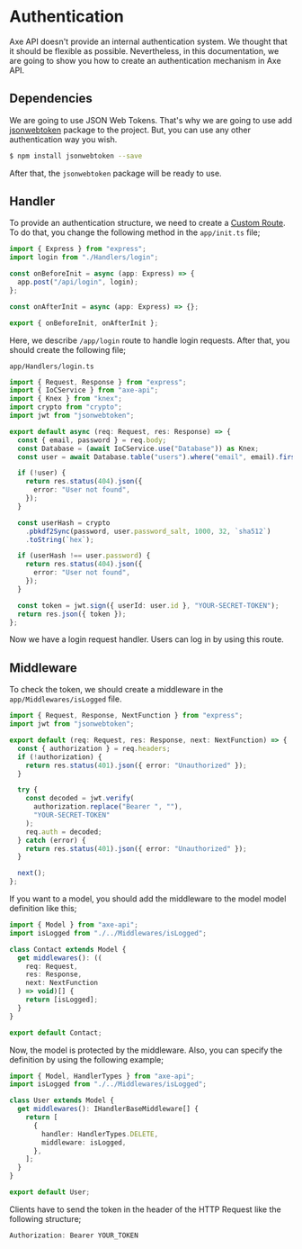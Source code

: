 # Authentication

Axe API doesn't provide an internal authentication system. We thought that it should be flexible as possible. Nevertheless, in this documentation, we are going to show you how to create an authentication mechanism in Axe API.

## Dependencies

We are going to use JSON Web Tokens. That's why we are going to use add [jsonwebtoken](https://www.npmjs.com/package/jsonwebtoken) package to the project. But, you can use any other authentication way you wish.

```bash
$ npm install jsonwebtoken --save
```

After that, the `jsonwebtoken` package will be ready to use.

## Handler

To provide an authentication structure, we need to create a [Custom Route](/basics/init.html). To do that, you change the following method in the `app/init.ts` file;

```ts
import { Express } from "express";
import login from "./Handlers/login";

const onBeforeInit = async (app: Express) => {
  app.post("/api/login", login);
};

const onAfterInit = async (app: Express) => {};

export { onBeforeInit, onAfterInit };
```

Here, we describe `/app/login` route to handle login requests. After that, you should create the following file;

`app/Handlers/login.ts`

```ts
import { Request, Response } from "express";
import { IoCService } from "axe-api";
import { Knex } from "knex";
import crypto from "crypto";
import jwt from "jsonwebtoken";

export default async (req: Request, res: Response) => {
  const { email, password } = req.body;
  const Database = (await IoCService.use("Database")) as Knex;
  const user = await Database.table("users").where("email", email).first();

  if (!user) {
    return res.status(404).json({
      error: "User not found",
    });
  }

  const userHash = crypto
    .pbkdf2Sync(password, user.password_salt, 1000, 32, `sha512`)
    .toString(`hex`);

  if (userHash !== user.password) {
    return res.status(404).json({
      error: "User not found",
    });
  }

  const token = jwt.sign({ userId: user.id }, "YOUR-SECRET-TOKEN");
  return res.json({ token });
};
```

Now we have a login request handler. Users can log in by using this route.

## Middleware

To check the token, we should create a middleware in the `app/Middlewares/isLogged` file.

```ts
import { Request, Response, NextFunction } from "express";
import jwt from "jsonwebtoken";

export default (req: Request, res: Response, next: NextFunction) => {
  const { authorization } = req.headers;
  if (!authorization) {
    return res.status(401).json({ error: "Unauthorized" });
  }

  try {
    const decoded = jwt.verify(
      authorization.replace("Bearer ", ""),
      "YOUR-SECRET-TOKEN"
    );
    req.auth = decoded;
  } catch (error) {
    return res.status(401).json({ error: "Unauthorized" });
  }

  next();
};
```

If you want to a model, you should add the middleware to the model model definition like this;

```ts
import { Model } from "axe-api";
import isLogged from "./../Middlewares/isLogged";

class Contact extends Model {
  get middlewares(): ((
    req: Request,
    res: Response,
    next: NextFunction
  ) => void)[] {
    return [isLogged];
  }
}

export default Contact;
```

Now, the model is protected by the middleware. Also, you can specify the definition by using the following example;

```ts
import { Model, HandlerTypes } from "axe-api";
import isLogged from "./../Middlewares/isLogged";

class User extends Model {
  get middlewares(): IHandlerBaseMiddleware[] {
    return [
      {
        handler: HandlerTypes.DELETE,
        middleware: isLogged,
      },
    ];
  }
}

export default User;
```

Clients have to send the token in the header of the HTTP Request like the following structure;

```js
Authorization: Bearer YOUR_TOKEN
```
